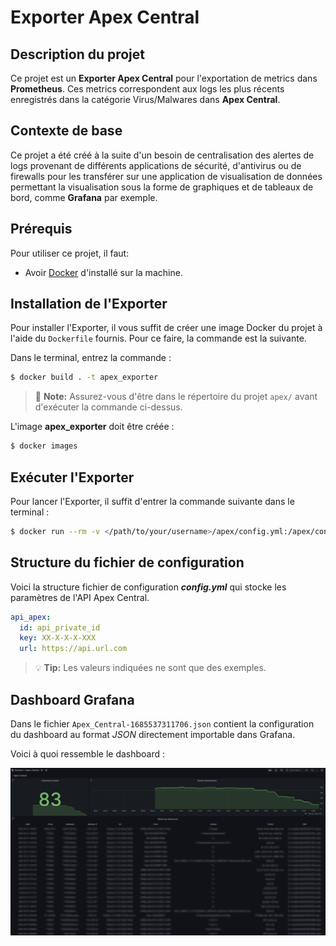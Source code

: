 # Exporter Apex Central

## Description du projet

Ce projet est un **Exporter Apex Central** pour l'exportation de metrics dans **Prometheus**. Ces metrics correspondent aux logs les plus récents enregistrés dans la catégorie Virus/Malwares dans **Apex Central**.

## Contexte de base

Ce projet a été créé à la suite d'un besoin de centralisation des alertes de logs provenant de différents applications de sécurité, d'antivirus ou de firewalls pour les transférer sur une application de visualisation de données permettant la visualisation sous la forme de graphiques et de tableaux de bord, comme **Grafana** par exemple.

## Prérequis

Pour utiliser ce projet, il faut:
* Avoir [Docker](https://www.docker.com/get-started/) d'installé sur la machine.

## Installation de l'Exporter

Pour installer l'Exporter, il vous suffit de créer une image Docker du projet à l'aide du `Dockerfile` fournis. Pour ce faire, la commande est la suivante.

Dans le terminal, entrez la commande :

```bash
$ docker build . -t apex_exporter
```
> :memo: **Note:** Assurez-vous d'être dans le répertoire du projet `apex/` avant d'exécuter la commande ci-dessus.

L'image **apex_exporter** doit être créée : 

```bash
$ docker images
```

## Exécuter l'Exporter

Pour lancer l'Exporter, il suffit d'entrer la commande suivante dans le terminal :

```bash
$ docker run --rm -v </path/to/your/username>/apex/config.yml:/apex/config.yml -p 9400:9400 apex_exporter
```

## Structure du fichier de configuration

Voici la structure fichier de configuration ***config.yml*** qui stocke les paramètres de l'API Apex Central.

```yaml
api_apex:
  id: api_private_id
  key: XX-X-X-X-XXX
  url: https://api.url.com
```

> :bulb: **Tip:** Les valeurs indiquées ne sont que des exemples.

## Dashboard Grafana

Dans le fichier `Apex_Central-1685537311706.json` contient la configuration du dashboard au format *JSON* directement importable dans Grafana.

Voici à quoi ressemble le dashboard :

![ApexCentralDashboard](https://github.com/Dyl-LAN741/apex/blob/main/png/dashboard_apex_central.png)
